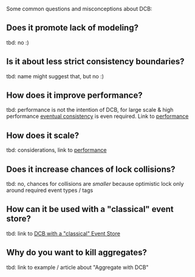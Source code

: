 Some common questions and misconceptions about DCB:

## Does it promote lack of modeling?

tbd: no :)

## Is it about less strict consistency boundaries?

tbd: name might suggest that, but no :)

## How does it improve performance?

tbd: performance is not the intention of DCB, for large scale & high performance [eventual consistency](/glossary/#eventual-consistency) is even required. Link to [performance](/advanced/performance/)

## How does it scale?

tbd: considerations, link to [performance](/advanced/performance/)

## Does it increase chances of lock collisions?

tbd: no, chances for collisions are _smaller_ because optimistic lock only around required event types / tags

## How can it be used with a "classical" event store?

tbd: link to [DCB with a "classical" Event Store](/advanced/dcb-with-a-classical-event-store/)

## Why do you want to kill aggregates?

tbd: link to example / article about "Aggregate with DCB"